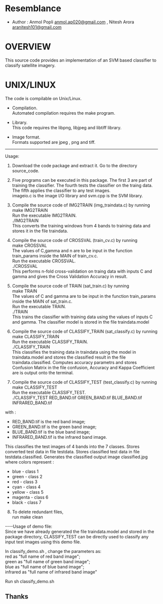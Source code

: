# Resemblance

* Author    : Anmol Popli <anmol.ap020@gmail.com> , Nitesh Arora <aranitesh101@gmail.com>

# OVERVIEW

This source code provides an implementation of an SVM based classifier to classify
satellite imagery.

# UNIX/LINUX

The code is compilable on Unix/Linux.

- Compilation. <br />
Automated compilation requires the make program.

- Library. <br />
This code requires the libpng, libjpeg and libtiff library.

- Image format. <br />
Formats supported are jpeg , png and tiff. 

-------------------------------------------------------------------------
Usage:
1. Download the code package and extract it. Go to the directory source_code. 

2. Five programs can be executed in this package. The first 3 are part of training the
classifier. The fourth tests the classifier on the traing data. The fifth applies the
classifier to any test images. <br />
imageio.c is the image I/O library and svm.cpp is the SVM library.

3. Compile the source code of IMG2TRAIN (img_traindata.c) by running <br />
make IMG2TRAIN <br />
Run the executable IMG2TRAIN. <br />
./IMG2TRAIN <br />
This converts the training windows from 4 bands to training data and stores it in the
file traindata.

4. Compile the source code of CROSSVAL (train_cv.c) by running <br />
make CROSSVAL <br />
The values of C,gamma and n are to be input in the function train_params inside the MAIN
of train_cv.c. <br />
Run the executable CROSSVAL. <br />
./CROSSVAL <br />
This performs n-fold cross-validation on traing data with inputs C and gamma and gives
the Cross Validation Accuracy in result.

5. Compile the source code of TRAIN (sat_train.c) by running <br />
make TRAIN <br />
The values of C and gamma are to be input in the function train_params inside the MAIN
of sat_train.c. <br />
Run the executable TRAIN. <br />
./TRAIN <br />
This trains the classifier with training data using the values of inputs C and gamma.
The classifier model is stored in the file traindata.model

6. Compile the source code of CLASSIFY_TRAIN (sat_classify.c) by running <br />
make CLASSIFY_TRAIN <br />
Run the executable CLASSIFY_TRAIN. <br />
./CLASSIFY_TRAIN <br />
This classifies the training data in traindata using the model in traindata.model and
stores the classified result in the file traindata.classified. Computes accuracy parametrs
and stores Confusion Matrix in the file confusion, Accuracy and Kappa Coefficient are is
output onto the terminal.

7. Compile the source code of CLASSIFY_TEST (test_classify.c) by running <br />
make CLASSIFY_TEST <br />
Run the executable CLASSIFY_TEST. <br />
./CLASSIFY_TEST RED_BAND.tif GREEN_BAND.tif BLUE_BAND.tif INFRARED_BAND.tif

with :
- RED_BAND.tif is the red band image;
- GREEN_BAND.tif is the green band image;
- BLUE_BAND.tif is the blue band image;
- INFRARED_BAND.tif is the infrared band image.

This classifies the test images of 4 bands into the 7 classes. Stores converted test data
in file testdata. Stores classified test data in file testdata.classified. Generates the
classified output image classified.jpg
where colors represent :
- blue - class 1
- green - class 2
- red - class 3
- cyan - class 4
- yellow - class 5
- magenta - class 6
- black - class 7

8. To delete redundant files, <br />
run make clean 

----Usage of demo file: <br />
Since we have already generated the file traindata.model and stored in the package directory,
CLASSIFY_TEST can be directly used to classify any input test images using this demo file.

In classify_demo.sh , change the parameters as: <br />
red as "full name of red band image"; <br />
green as "full name of green band image"; <br />
blue as "full name of blue band image"; <br />
infrared as "full name of infrared band image"

Run sh classify_demo.sh

Thanks
------
